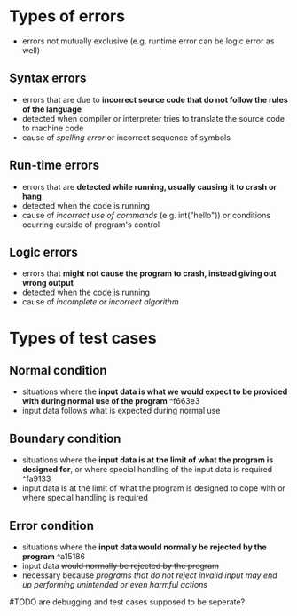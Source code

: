 # Types of errors

- errors not mutually exclusive (e.g. runtime error can be logic error as well)

## Syntax errors

- errors that are due to **incorrect source code that do not follow the rules of the language**
- detected when compiler or interpreter tries to translate the source code to machine code
- cause of *spelling error* or incorrect sequence of symbols

## Run-time errors

- errors that are **detected while running, usually causing it to crash or hang**
- detected when the code is running
- cause of *incorrect use of commands* (e.g. int("hello")) or conditions ocurring outside of program's control

## Logic errors

- errors that **might not cause the program to crash, instead giving out wrong output**
- detected when the code is running
- cause of *incomplete or incorrect algorithm*

# Types of test cases

## Normal condition

- situations where the **input data is what we would expect to be provided with during normal use of the program** ^f663e3
- input data follows what is expected during normal use

## Boundary condition

- situations where the **input data is at the limit of what the program is designed for**, or where special handling of the input data is required ^fa9133
- input data is at the limit of what the program is designed to cope with or where special handling is required

## Error condition

- situations where the **input data would normally be rejected by the program** ^a15186
- input data ~~would normally be rejected by the program~~
- necessary because *programs that do not reject invalid input may end up performing unintended or even harmful actions*

#TODO are debugging and test cases supposed to be seperate?